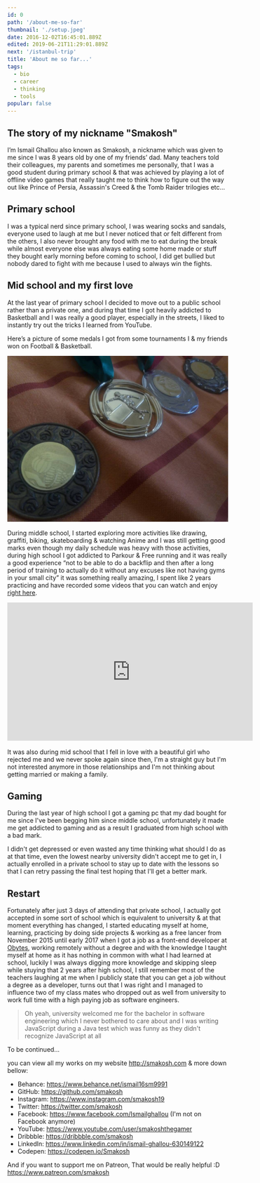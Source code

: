 ```yaml
---
id: 0
path: '/about-me-so-far'
thumbnail: './setup.jpeg'
date: 2016-12-02T16:45:01.889Z
edited: 2019-06-21T11:29:01.889Z
next: '/istanbul-trip'
title: 'About me so far...'
tags:
  - bio
  - career
  - thinking
  - tools
popular: false
---
```


## The story of my nickname "Smakosh"

I’m Ismail Ghallou also known as Smakosh, a nickname which was given to me since I was 8 years old by one of my friends’ dad. Many teachers told their colleagues, my parents and sometimes me personally, that I was a good student during primary school & that was achieved by playing a lot of offline video games that really taught me to think how to figure out the way out like Prince of Persia, Assassin's Creed & the Tomb Raider trilogies etc...

## Primary school

I was a typical nerd since primary school, I was wearing socks and sandals, everyone used to laugh at me but I never noticed that or felt different from the others, I also never brought any food with me to eat during the break while almost everyone else was always eating some home made or stuff they bought early morning before coming to school, I did get bullied but nobody dared to fight with me because I used to always win the fights.

## Mid school and my first love

At the last year of primary school I decided to move out to a public school rather than a private one, and during that time I got heavily addicted to Basketball and I was really a good player, especially in the streets, I liked to instantly try out the tricks I learned from YouTube.

Here’s a picture of some medals I got from some tournaments I & my friends won on Football & Basketball.

![medals](medals.jpeg 'Follow me on Instagram to see more : https://www.instagram.com/smakosh19')

During middle school, I started exploring more activities like drawing, graffiti, biking, skateboarding & watching Anime and I was still getting good marks even though my daily schedule was heavy with those activities, during high school I got addicted to Parkour & Free running and it was really a good experience “not to be able to do a backflip and then after a long period of training to actually do it without any excuses like not having gyms in your small city” it was something really amazing, I spent like 2 years practicing and have recorded some videos that you can watch and enjoy [right here](https://www.instagram.com/smakosh19).

<div class="responsiveVideo">
  <iframe width="560" height="315" src="https://www.youtube.com/embed/bujbKsEKZ-4" frameborder="0" allow="encrypted-media" allowfullscreen></iframe>
</div>

It was also during mid school that I fell in love with a beautiful girl who rejected me and we never spoke again since then, I'm a straight guy but I'm not interested anymore in those relationships and I'm not thinking about getting married or making a family.

## Gaming

During the last year of high school I got a gaming pc that my dad bought for me since I've been begging him since middle school, unfortunately it made me get addicted to gaming and as a result I graduated from high school with a bad mark.

I didn't get depressed or even wasted any time thinking what should I do as at that time, even the lowest nearby university didn't accept me to get in, I actually enrolled in a private school to stay up to date with the lessons so that I can retry passing the final test hoping that I'll get a better mark.

## Restart

Fortunately after just 3 days of attending that private school, I actually got accepted in some sort of school which is equivalent to university & at that moment everything has changed, I started educating myself at home, learning, practicing by doing side projects & working as a free lancer from November 2015 until early 2017 when I got a job as a front-end developer at [Obytes](https://obytes.com/?ref=smakosh), working remotely without a degree and with the knowledge I taught myself at home as it has nothing in common with what I had learned at school, luckily I was always digging more knowledge and skipping sleep while stuying that 2 years after high school, I still remember most of the teachers laughing at me when I publicly state that you can get a job without a degree as a developer, turns out that I was right and I managed to influence two of my class mates who dropped out as well from university to work full time with a high paying job as software engineers.

> Oh yeah, university welcomed me for the bachelor in software engineering which I never bothered to care about and I was writing JavaScript during a Java test which was funny as they didn't recognize JavaScript at all

To be continued...

you can view all my works on my website http://smakosh.com & more down bellow:

- Behance: https://www.behance.net/ismail16sm9991
- GitHub: https://github.com/smakosh
- Instagram: https://www.instagram.com/smakosh19
- Twitter: https://twitter.com/smakosh
- Facebook: https://www.facebook.com/Ismailghallou (I'm not on Facebook anymore)
- YouTube: https://www.youtube.com/user/smakoshthegamer
- Dribbble: https://dribbble.com/smakosh
- LinkedIn: https://www.linkedin.com/in/ismail-ghallou-630149122
- Codepen: https://codepen.io/Smakosh

And if you want to support me on Patreon, That would be really helpful :D https://www.patreon.com/smakosh
